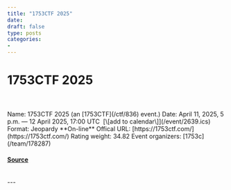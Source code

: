```yaml
---
title: "1753CTF 2025"
date: 
draft: false
type: posts
categories: 
- 
---
```

# 1753CTF 2025

<br/>

<br/>
Name: 1753CTF 2025 (an [1753CTF](/ctf/836) event.)  
Date: April 11, 2025, 5 p.m. — 12 April 2025, 17:00 UTC  [\[add to calendar\]](/event/2639.ics)  
Format: Jeopardy  
**On-line**  
Offical URL: [https://1753ctf.com/](https://1753ctf.com/)  
Rating weight: 34.82  
Event organizers: [1753c](/team/178287)

#### [Source](https://ctftime.org/event/2639)

<br/>
---
